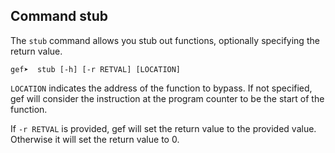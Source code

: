 ## Command stub ##

The `stub` command allows you stub out functions, optionally specifying the
return value.

```
gef➤  stub [-h] [-r RETVAL] [LOCATION]
```

`LOCATION` indicates the address of the function to bypass. If not
specified, gef will consider the instruction at the program counter to be the
start of the function.

If `-r RETVAL` is provided, gef will set the return value to the provided
value. Otherwise it will set the return value to 0.
